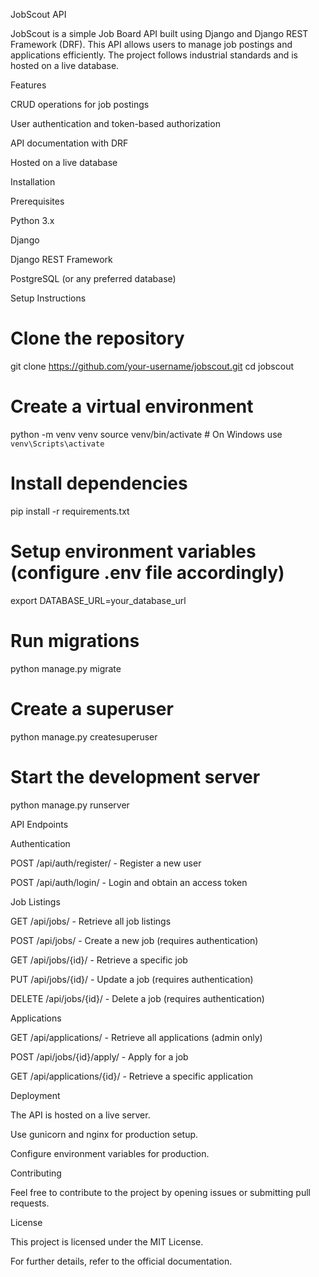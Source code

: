 JobScout API

JobScout is a simple Job Board API built using Django and Django REST Framework (DRF). This API allows users to manage job postings and applications efficiently. The project follows industrial standards and is hosted on a live database.

Features

CRUD operations for job postings

User authentication and token-based authorization

API documentation with DRF

Hosted on a live database

Installation

Prerequisites

Python 3.x

Django

Django REST Framework

PostgreSQL (or any preferred database)

Setup Instructions

# Clone the repository
git clone https://github.com/your-username/jobscout.git
cd jobscout

# Create a virtual environment
python -m venv venv
source venv/bin/activate  # On Windows use `venv\Scripts\activate`

# Install dependencies
pip install -r requirements.txt

# Setup environment variables (configure .env file accordingly)
export DATABASE_URL=your_database_url

# Run migrations
python manage.py migrate

# Create a superuser
python manage.py createsuperuser

# Start the development server
python manage.py runserver

API Endpoints

Authentication

POST /api/auth/register/ - Register a new user

POST /api/auth/login/ - Login and obtain an access token

Job Listings

GET /api/jobs/ - Retrieve all job listings

POST /api/jobs/ - Create a new job (requires authentication)

GET /api/jobs/{id}/ - Retrieve a specific job

PUT /api/jobs/{id}/ - Update a job (requires authentication)

DELETE /api/jobs/{id}/ - Delete a job (requires authentication)

Applications

GET /api/applications/ - Retrieve all applications (admin only)

POST /api/jobs/{id}/apply/ - Apply for a job

GET /api/applications/{id}/ - Retrieve a specific application

Deployment

The API is hosted on a live server.

Use gunicorn and nginx for production setup.

Configure environment variables for production.

Contributing

Feel free to contribute to the project by opening issues or submitting pull requests.

License

This project is licensed under the MIT License.

For further details, refer to the official documentation.

